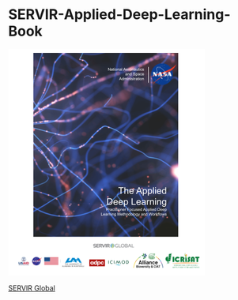 # SERVIR-Applied-Deep-Learning-Book

![](Images/Book_Cover.png)

[SERVIR Global]([https://drive.google.com/drive/folders/1ePtHdIJRDCj88a0Ko9fXQjHHK7GGpKNH?usp=sharing](https://servirglobal.net/))
